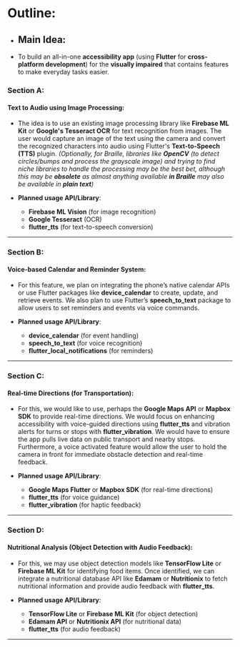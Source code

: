 # Outline:

- ## Main Idea: 

- To build an all-in-one **accessibility app** (using **Flutter** for **cross-platform development**) for the **visually impaired** that contains features to make everyday tasks easier.

### Section A:

#### Text to Audio using Image Processing:

- The idea is to use an existing image processing library like **Firebase ML Kit** or **Google's Tesseract OCR** for text recognition from images. The user would capture an image of the text using the camera and convert the recognized characters into audio using Flutter's **Text-to-Speech (TTS)** plugin. 
*(Optionally, for Braille, libraries like **OpenCV** (to detect circles/bumps and process the grayscale image) and trying to find niche libraries to handle the processing may be the best bet, although this may be **obsolete** as almost anything available **in Braille** may also be available in **plain text**)*

- **Planned usage API/Library**:

  - **Firebase ML Vision** (for image recognition)
  - **Google Tesseract** (OCR)
  - **flutter_tts** (for text-to-speech conversion)

---

### Section B:

#### Voice-based Calendar and Reminder System:

- For this feature, we plan on integrating the phone’s native calendar APIs or use Flutter packages like **device_calendar** to create, update, and retrieve events. We also plan to use Flutter’s **speech_to_text** package to allow users to set reminders and events via voice commands.

- **Planned usage API/Library**:

  - **device_calendar** (for event handling)
  - **speech_to_text** (for voice recognition)
  - **flutter_local_notifications** (for reminders)

---

### Section C:

#### Real-time Directions (for Transportation):

- For this, we would like to use, perhaps the **Google Maps API** or **Mapbox SDK** to provide real-time directions. We would focus on enhancing accessibility with voice-guided directions using **flutter_tts** and vibration alerts for turns or stops with **flutter_vibration**. We would have to ensure the app pulls live data on public transport and nearby stops. Furthermore, a voice activated feature would allow the user to hold the camera in front for immediate obstacle detection and real-time feedback.

- **Planned usage API/Library**:

  - **Google Maps Flutter** or **Mapbox SDK** (for real-time directions)
  - **flutter_tts** (for voice guidance)
  - **flutter_vibration** (for haptic feedback)

---

### Section D:

#### Nutritional Analysis (Object Detection with Audio Feedback):

- For this, we may use object detection models like **TensorFlow Lite** or **Firebase ML Kit** for identifying food items. Once identified, we can integrate a nutritional database API like **Edamam** or **Nutritionix** to fetch nutritional information and provide audio feedback with **flutter_tts**.

- **Planned usage API/Library**:

  - **TensorFlow Lite** or **Firebase ML Kit** (for object detection)
  - **Edamam API** or **Nutritionix API** (for nutritional data)
  - **flutter_tts** (for audio feedback)

---
